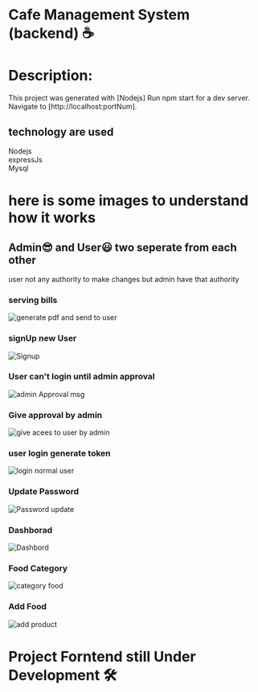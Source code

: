<h1> Cafe Management System (backend) ☕</h1>


# Description: 

This project was generated with [Nodejs]
Run npm start for a dev server. Navigate to [http://localhost:portNum].<br>

## technology are used<br>
Nodejs<br>expressJs<br>Mysql<br>

# here is some images to understand how it works<br>

<h2>Admin😎 and User😃 two seperate from each other </h2> 
  user not any authority to make changes but admin have that authority

  
### serving bills

![generate pdf and send to user](https://github.com/RahulG42/Cafe-Management-System-/assets/152053609/378ffd34-be09-4392-97c0-80311f773e25)

### signUp new User
![Signup](https://github.com/RahulG42/Cafe-Management-System-/assets/152053609/59284286-5f2e-4611-a5c1-831cc7380ade)

### User can't login until admin approval
![admin Approval msg](https://github.com/RahulG42/Cafe-Management-System-/assets/152053609/0bbd35dc-4a22-4558-b481-01d920bb45b5)

### Give approval by admin
![give acees to user by admin](https://github.com/RahulG42/Cafe-Management-System-/assets/152053609/a9ee8727-74aa-40ff-8693-64754b6b4db5)

### user login generate token
![login normal user](https://github.com/RahulG42/Cafe-Management-System-/assets/152053609/b47deba1-6bb7-454f-9f73-2cf911138585)

### Update Password
![Password update](https://github.com/RahulG42/Cafe-Management-System-/assets/152053609/f167f72a-246c-415f-bd5d-26ee57c6a05b)

### Dashborad
![Dashbord](https://github.com/RahulG42/Cafe-Management-System-/assets/152053609/45dd57e6-2910-4674-ab20-030b4391ea96)

### Food Category
![category food](https://github.com/RahulG42/Cafe-Management-System-/assets/152053609/6d6bf483-234f-4a7d-9345-d95dbc4495e9)

### Add Food
![add product](https://github.com/RahulG42/Cafe-Management-System-/assets/152053609/f3b69ff0-b37a-4941-ad33-23f963835dab)

 <h1> Project Forntend still Under Development 🛠</h1>
